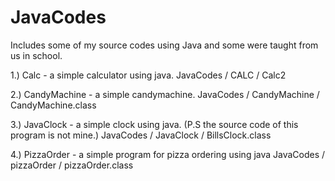 JavaCodes
=========

Includes some of my source codes using Java and some were taught from us in school.

1.) Calc - a simple calculator using java.
      JavaCodes / CALC / Calc2

2.) CandyMachine - a simple candymachine.
      JavaCodes / CandyMachine / CandyMachine.class

3.) JavaClock - a simple clock using java. (P.S the source code of this program is not mine.)
      JavaCodes / JavaClock / BillsClock.class

4.) PizzaOrder - a simple program for pizza ordering using java
      JavaCodes / pizzaOrder / pizzaOrder.class